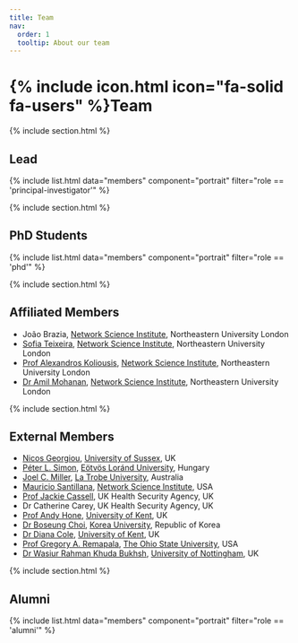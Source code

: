 ```yaml
---
title: Team
nav:
  order: 1
  tooltip: About our team
---
```


# {% include icon.html icon="fa-solid fa-users" %}Team

{% include section.html %}

## Lead

{% include list.html data="members" component="portrait" filter="role == 'principal-investigator'" %}

{% include section.html %}

## PhD Students

{% include list.html data="members" component="portrait" filter="role == 'phd'" %}

{% include section.html %}


## Affiliated Members

- João Brazia, <a href="http://networkscienceinstitute.org">Network Science Institute</a>, Northeastern University London
- <a href='https://andreiasofiateixeira.com/'>Sofia Teixeira</a>, <a href="http://networkscienceinstitute.org">Network Science Institute</a>, Northeastern University London
- <a href='https://www.turing.ac.uk/people/turing-fellows/alexandros-koliousis'>Prof Alexandros Koliousis</a>, <a href="http://networkscienceinstitute.org">Network Science Institute</a>, Northeastern University London
- <a href='https://www.ucl.ac.uk/social-historical-sciences/case-studies/2022/sep/amil-mohanan-phd'>Dr Amil Mohanan</a>, <a href="http://networkscienceinstitute.org">Network Science Institute</a>, Northeastern University London

{% include section.html %}


## External Members

- <a href='https://profiles.sussex.ac.uk/p329373-nicos-georgiou'>Nicos Georgiou</a>, <a href='https://www.sussex.ac.uk/'>University of Sussex</a>, UK
- <a href='https://simonp.web.elte.hu/'>Péter L. Simon</a>, <a href='https://www.elte.hu/'>Eötvös Loránd University</a>, Hungary
- <a href='https://scholars.latrobe.edu.au/jcmiller/'>Joel C. Miller</a>, <a href='https://www.latrobe.edu.au/'>La Trobe University</a>, Australia
- <a href='https://www.mighte.org/'>Mauricio Santillana</a>, <a href="http://networkscienceinstitute.org">Network Science Institute</a>, USA
- <a href='https://researchportal.ukhsa.gov.uk/en/persons/jacqueline-cassell'>Prof Jackie Cassell</a>, UK Health Security Agency, UK
- Dr Catherine Carey, UK Health Security Agency, UK
- <a href='https://www.kent.ac.uk/mathematics-statistics-actuarial-science/people/407/hone-andy'>Prof Andy Hone</a>, <a href='https://www.kent.ac.uk/'>University of Kent</a>, UK
- <a href='https://nslab.korea.ac.kr/'>Dr Boseung Choi</a>, <a href='https://www.korea.ac.kr/'>Korea University</a>, Republic of Korea
- <a href='https://www.kent.ac.uk/mathematics-statistics-actuarial-science/people/417/cole-diana'>Dr Diana Cole</a>, <a href='https://www.kent.ac.uk/'>University of Kent</a>, UK
- <a href='https://neyman.mbi.ohio-state.edu/'>Prof Gregory A. Remapala</a>, <a href='https://www.osu.edu/'>The Ohio State University</a>, USA
- <a href='https://www.wasiur.xyz/'>Dr Wasiur Rahman Khuda Bukhsh</a>, <a href='https://www.nottingham.ac.uk/'>University of Nottingham</a>, UK

{% include section.html %}


## Alumni

{% include list.html data="members" component="portrait" filter="role == 'alumni'" %}